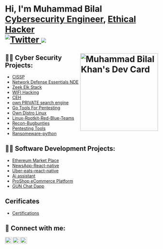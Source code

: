 <h1>Hi, I'm Muhammad Bilal  <br/><a href="https://github.com/b-khan7276">Cybersecurity Engineer</a>, <a href=https://www.linkedin.com/in/muhammad-bilal-3043b1161/">Ethical Hacker</a>

<div align="left">  <a href="https://app.daily.dev/bkhan7276" target="blank">
  <a href="https://twitter.com/bncyber_org" target="_blank">
    <img
      src="https://img.shields.io/twitter/follow/omBratteng?label=Twitter&logo=twitter&style=flat-square&color=1da1f2&logoColor=ffffff"
      alt="Twitter"
    />
  </a>
  <a href="https://www.linkedin.com/in/muhammad-bilal-3043b1161/" target="_blank">
    <img
        src="https://img.shields.io/static/v1?logo=linkedin&style=flat-square&color=0072b1&label=LinkedIn&message=%E2%98%86" />
  </a>
  
  <img 
       width="256"
       align="right"
       src="https://api.daily.dev/devcards/e64b61a401e1432789bb8e0eea0c0ac5.png?r=lqn"  alt="Muhammad Bilal Khan's Dev Card"/></a>
</div>
 <h2>👨‍💻 Cyber Security Projects:</h2>
  
   - [CISSP](https://github.com/b-khan7276/CISSP-Diploma) 
   - [Network Defense Essentials NDE ](https://github.com/b-khan7276/Network-Defense-Essentials-NDE-/blob/main/1%20Module%20Network%20Security%20Fundamentals.md) 
   - [Zeek Elk Stack  ](https://github.com/b-khan7276/learning) 
   - [WIFI Hacking  ](https://github.com/b-khan7276/wifi-hking) 
   - [CEH ](https://github.com/b-khan7276/CEH) 
   - [own PRIVATE search engine ](https://github.com/b-khan7276/Own-search-engine) 
   - [Go Tools For Pentesting ](https://github.com/b-khan7276/Go-Tools-Pentesting) 
   - [Own Distro Linux  ](https://github.com/b-khan7276/own_linux_distro) 
   - [Linux-Rootkit-Red-Blue-Teams  ](https://github.com/b-khan7276/Linux-Rootkit-Red-Blue-Teams) 
   - [Recon-Bugbunties ](https://github.com/b-khan7276/Recon-Bugbunties) 
   - [Pentesting Tools ](https://github.com/b-khan7276/Pen-testing) 
   - [Ransomeware-python ](https://github.com/b-khan7276/Ransomeware-python-) 

  
<h2>👨‍💻 Software Development Projects:</h2>

   - [Ethereum Market Place ](https://github.com/b-khan7276/eth-marketplace-fyp) 
   - [NewsApp-React-native ](https://github.com/b-khan7276/NewsApp-React-native) 
   - [Uber-eats-react-native](https://github.com/b-khan7276/uber-eats-react-native) 
   - [Ai assistant](https://github.com/b-khan7276/khaleesi-Ai) 
   - [ProShop eCommerce Platform](https://github.com/b-khan7276/proshop1) 
   - [GUN Chat Dapp](https://github.com/b-khan7276/decentralized-chat-dapp-) 


  
  <h2>Cerificates</h2>

  - [Certifications ](https://github.com/b-khan7276/Certificates/blob/main/README.md)

  <h2> 🤳 Connect with me:</h2>

[<img align="left" alt="JoshMadakor | Twitter" width="22px" src="https://cdn.jsdelivr.net/npm/simple-icons@v3/icons/twitter.svg" />][twitter]
[<img align="left" alt="JoshMadakor | LinkedIn" width="22px" src="https://cdn.jsdelivr.net/npm/simple-icons@v3/icons/linkedin.svg" />][linkedin]
[<img align="left" alt="JoshMadakor | Instagram" width="22px" src="https://cdn.jsdelivr.net/npm/simple-icons@v3/icons/instagram.svg" />][instagram]

[twitter]: https://twitter.com/bncyber_org
[instagram]: https://www.instagram.com/bncyber_org
[linkedin]: https://www.linkedin.com/in/muhammad-bilal-3043b1161/

<!--

<img src="https://github-readme-stats.vercel.app/api?username=b-khan7276&&show_icons=true&title_color=ffffff&icon_color=bb2acf&text_color=daf7dc&bg_color=151515">
-->

